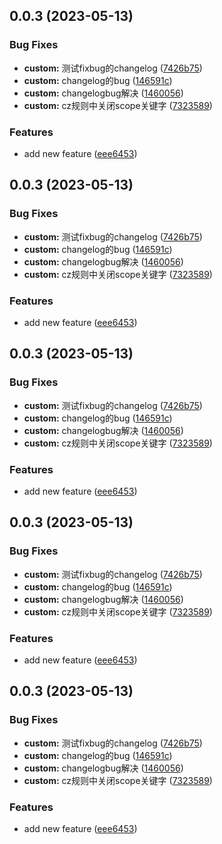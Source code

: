 ## 0.0.3 (2023-05-13)


### Bug Fixes

* **custom:** 测试fixbug的changelog ([7426b75](https://github.com/mcmcCat/vue3-vite-template/commit/7426b75974252271c01035237b1eb821e43ce759))
* **custom:** changelog的bug ([146591c](https://github.com/mcmcCat/vue3-vite-template/commit/146591cfb8a217d158ca3b0bfafbd4ee2ba5c737))
* **custom:** changelogbug解决 ([1460056](https://github.com/mcmcCat/vue3-vite-template/commit/146005600ea2e58e82914c241bc0891ddbd38da0))
* **custom:** cz规则中关闭scope关键字 ([7323589](https://github.com/mcmcCat/vue3-vite-template/commit/73235894ff8238161cf13b5326839d8ad26251ea))


### Features

* add new feature ([eee6453](https://github.com/mcmcCat/vue3-vite-template/commit/eee645363a99ad98d2d5c8c138e144ae6486d34e))



## 0.0.3 (2023-05-13)


### Bug Fixes

* **custom:** 测试fixbug的changelog ([7426b75](https://github.com/mcmcCat/vue3-vite-template/commit/7426b75974252271c01035237b1eb821e43ce759))
* **custom:** changelog的bug ([146591c](https://github.com/mcmcCat/vue3-vite-template/commit/146591cfb8a217d158ca3b0bfafbd4ee2ba5c737))
* **custom:** changelogbug解决 ([1460056](https://github.com/mcmcCat/vue3-vite-template/commit/146005600ea2e58e82914c241bc0891ddbd38da0))
* **custom:** cz规则中关闭scope关键字 ([7323589](https://github.com/mcmcCat/vue3-vite-template/commit/73235894ff8238161cf13b5326839d8ad26251ea))


### Features

* add new feature ([eee6453](https://github.com/mcmcCat/vue3-vite-template/commit/eee645363a99ad98d2d5c8c138e144ae6486d34e))



## 0.0.3 (2023-05-13)


### Bug Fixes

* **custom:** 测试fixbug的changelog ([7426b75](https://github.com/mcmcCat/vue3-vite-template/commit/7426b75974252271c01035237b1eb821e43ce759))
* **custom:** changelog的bug ([146591c](https://github.com/mcmcCat/vue3-vite-template/commit/146591cfb8a217d158ca3b0bfafbd4ee2ba5c737))
* **custom:** changelogbug解决 ([1460056](https://github.com/mcmcCat/vue3-vite-template/commit/146005600ea2e58e82914c241bc0891ddbd38da0))
* **custom:** cz规则中关闭scope关键字 ([7323589](https://github.com/mcmcCat/vue3-vite-template/commit/73235894ff8238161cf13b5326839d8ad26251ea))


### Features

* add new feature ([eee6453](https://github.com/mcmcCat/vue3-vite-template/commit/eee645363a99ad98d2d5c8c138e144ae6486d34e))



## 0.0.3 (2023-05-13)


### Bug Fixes

* **custom:** 测试fixbug的changelog ([7426b75](https://github.com/mcmcCat/vue3-vite-template/commit/7426b75974252271c01035237b1eb821e43ce759))
* **custom:** changelog的bug ([146591c](https://github.com/mcmcCat/vue3-vite-template/commit/146591cfb8a217d158ca3b0bfafbd4ee2ba5c737))
* **custom:** changelogbug解决 ([1460056](https://github.com/mcmcCat/vue3-vite-template/commit/146005600ea2e58e82914c241bc0891ddbd38da0))
* **custom:** cz规则中关闭scope关键字 ([7323589](https://github.com/mcmcCat/vue3-vite-template/commit/73235894ff8238161cf13b5326839d8ad26251ea))


### Features

* add new feature ([eee6453](https://github.com/mcmcCat/vue3-vite-template/commit/eee645363a99ad98d2d5c8c138e144ae6486d34e))



## 0.0.3 (2023-05-13)


### Bug Fixes

* **custom:** 测试fixbug的changelog ([7426b75](https://github.com/mcmcCat/vue3-vite-template/commit/7426b75974252271c01035237b1eb821e43ce759))
* **custom:** changelog的bug ([146591c](https://github.com/mcmcCat/vue3-vite-template/commit/146591cfb8a217d158ca3b0bfafbd4ee2ba5c737))
* **custom:** changelogbug解决 ([1460056](https://github.com/mcmcCat/vue3-vite-template/commit/146005600ea2e58e82914c241bc0891ddbd38da0))
* **custom:** cz规则中关闭scope关键字 ([7323589](https://github.com/mcmcCat/vue3-vite-template/commit/73235894ff8238161cf13b5326839d8ad26251ea))


### Features

* add new feature ([eee6453](https://github.com/mcmcCat/vue3-vite-template/commit/eee645363a99ad98d2d5c8c138e144ae6486d34e))



